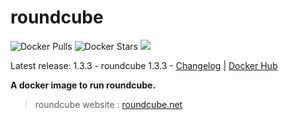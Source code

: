 # roundcube

![Docker Pulls](https://img.shields.io/docker/pulls/osixia/roundcube.svg)
![Docker Stars](https://img.shields.io/docker/stars/osixia/roundcube.svg)
![](https://images.microbadger.com/badges/image/osixia/roundcube.svg)

Latest release: 1.3.3 - roundcube 1.3.3 -  [Changelog](CHANGELOG.md) | [Docker Hub](https://hub.docker.com/r/osixia/roundcube/) 

**A docker image to run roundcube.**

> roundcube website : [roundcube.net](https://roundcube.net/)
